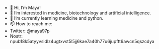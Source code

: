 - 👋 Hi, I’m Maya!
- 👀 I’m interested in medicine, biotechnology and artificial intelligence.
- 🌱 I’m currently learning medicine and python.
- 📫 How to reach me:
- Twitter: @maya97p
- Nostr: npub18k5atyyvsldlz4ugtxvst5l5jj6kae7a40h77u6jupftt6awcn5qszcdya

<!---
maya97p/maya97p is a ✨ special ✨ repository because its `README.md` (this file) appears on your GitHub profile.
You can click the Preview link to take a look at your changes.
--->
